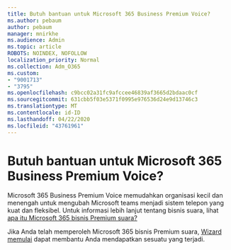 ```yaml
---
title: Butuh bantuan untuk Microsoft 365 Business Premium Voice?
ms.author: pebaum
author: pebaum
manager: mnirkhe
ms.audience: Admin
ms.topic: article
ROBOTS: NOINDEX, NOFOLLOW
localization_priority: Normal
ms.collection: Adm_O365
ms.custom:
- "9001713"
- "3795"
ms.openlocfilehash: c9bcc02a31fc9afccee46839af3665d2bdaac0cf
ms.sourcegitcommit: 631cbb5f03e5371f0995e976536d24e9d13746c3
ms.translationtype: MT
ms.contentlocale: id-ID
ms.lasthandoff: 04/22/2020
ms.locfileid: "43761961"
---
```

# <a name="need-help-with-microsoft-365-business-premium-voice"></a>Butuh bantuan untuk Microsoft 365 Business Premium Voice?

Microsoft 365 Business Premium Voice memudahkan organisasi kecil dan menengah untuk mengubah Microsoft teams menjadi sistem telepon yang kuat dan fleksibel. Untuk informasi lebih lanjut tentang bisnis suara, lihat [apa itu Microsoft 365 bisnis Premium suara?](https://docs.microsoft.com/microsoftteams/business-voice/whats-business-voice)

Jika Anda telah memperoleh Microsoft 365 bisnis Premium suara, [Wizard memulai](https://docs.microsoft.com/microsoftteams/business-voice/use-getting-started-wizard) dapat membantu Anda mendapatkan sesuatu yang terjadi. 
